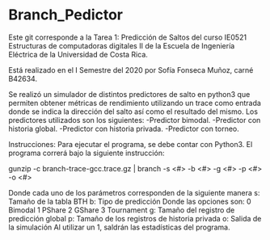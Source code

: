 # Branch_Pedictor

Este git corresponde a la Tarea 1: Predicción de Saltos del curso IE0521 Estructuras de computadoras digitales II de la Escuela de Ingeniería Eléctrica de la Universidad de Costa Rica.

Está realizado en el I Semestre del 2020 por Sofía Fonseca Muñoz, carné B42634.


Se realizó un simulador de distintos predictores de salto en python3 que permiten obtener métricas de rendimiento utilizando un trace como entrada donde se indica la dirección del salto así como el resultado del mismo.
Los predictores utilizados son los siguientes:
-Predictor bimodal.
-Predictor con historia global.
-Predictor con historia privada.
-Predictor con torneo.


Instrucciones:
Para ejecutar el programa, se debe contar con Python3. El programa correrá bajo la siguiente instrucción:

gunzip -c branch-trace-gcc.trace.gz | branch -s <#> -b <#> -g <#> -p <#> -o <#>

Donde cada uno de los parámetros corresponden de la siguiente manera
	s: Tamaño de la tabla BTH
	b: Tipo de predicción 
		Donde las opciones son: 
			0 Bimodal
			1 PShare
			2 GShare
			3 Tournament
	g: Tamaño del registro de predicción global
	p: Tamaño de los registros de historia privada
	o: Salida de la simulación
		Al utilizar un 1, saldrán las estadísticas del programa.
 	 
